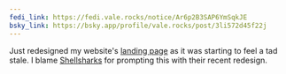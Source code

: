 ```yaml
---
fedi_link: https://fedi.vale.rocks/notice/Ar6p2B3SAP6YmSqkJE
bsky_link: https://bsky.app/profile/vale.rocks/post/3li572d45f22j
---
```


Just redesigned my website's [landing page](/) as it was starting to feel a tad stale. I blame [Shellsharks](https://shellsharks.com) for prompting this with their recent redesign.
